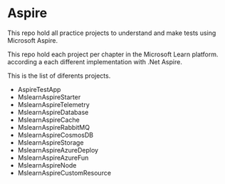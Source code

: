 # Aspire

This repo hold all practice projects to understand and make tests using Microsoft Aspire. 

This repo hold each project per chapter in the Microsoft Learn platform. according a each different implementation with .Net Aspire. 

This is the list of diferents projects. 

* AspireTestApp
* MslearnAspireStarter
* MslearnAspireTelemetry
* MslearnAspireDatabase
* MslearnAspireCache
* MslearnAspireRabbitMQ
* MslearnAspireCosmosDB
* MslearnAspireStorage
* MslearnAspireAzureDeploy
* MslearnAspireAzureFun
* MslearnAspireNode
* MslearnAspireCustomResource


